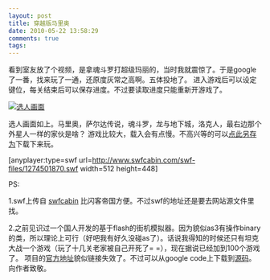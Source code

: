```yaml
---
layout: post
title: 穿越版马里奥
date: 2010-05-22 13:58:29
comments: true
tags: 
---
```


看到室友放了个视频，是拿魂斗罗打超级玛丽的，当时我就震惊了。于是google了一番，找来玩了一通，还原度灰常之高啊。五体投地了。  进入游戏后可以设定键位，每关结束后可以保存进度。不过要读取进度只能重新开游戏了。

[![](http://pic.yupoo.com/supersheep/6819095ae49c/p0tdvvb1.bmp "选人画面")](http://www.yupoo.com/photos/supersheep/74760354/)

选人画面如上。马里奥，萨尔达传说，魂斗罗，龙与地下城，洛克人，最右边那个外星人一样的家伙是啥？  游戏比较大，载入会有点慢。不高兴等的可以[点此另存为](http://www.swfcabin.com/swf-files/1274501870.swf)下载下来玩。

[anyplayer:type=swf url=http://www.swfcabin.com/swf-files/1274501870.swf width=512 height=448]

PS:

1.swf上传自 [swfcabin](http://www.swfcabin.com) 比闪客帝国方便。不过swf的地址还是要去网站源文件里找。

2.之前见识过一个国人开发的基于flash的街机模拟器。因为貌似as3有操作binary的类，所以理论上可行（好吧我有好久没碰as了）。话说我得知的时候还只有坦克大战一个游戏（玩了十几关老家被自己开死了= =），现在据说已经加到100个游戏了。  项目的[官方地址](http://www.aminlab.cn/nes/)貌似链接失效了。不过可以从google code上下载到[源码](http://code.google.com/p/aminnes/)。向作者致敬。